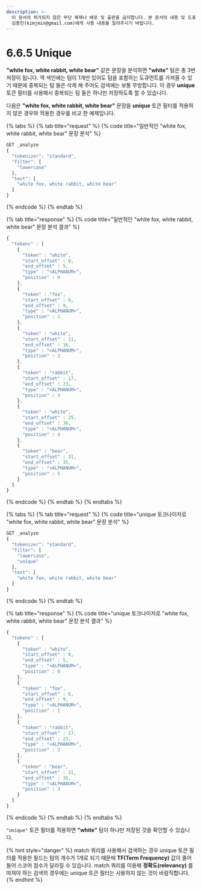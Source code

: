 ```yaml
---
description: >-
  이 문서의 허가되지 않은 무단 복제나 배포 및 출판을 금지합니다. 본 문서의 내용 및 도표 등을 인용하고자 하는 경우 출처를 명시하고
  김종민(kimjmin@gmail.com)에게 사용 내용을 알려주시기 바랍니다.
---
```


# 6.6.5 Unique

  **"white fox, white rabbit, white bear"** 같은 문장을 분석하면 **"white"** 텀은 총 3번 저장이 됩니다. 역 색인에는 텀이 1개만 있어도 텀을 포함하는 도큐먼트를 가져올 수 있기 때문에 중복되는 텀 들은 삭제 해 주어도 검색에는 보통 무방합니다. 이 경우 **unique** 토큰 필터를 사용해서 중복되는 텀 들은 하나만 저장하도록 할 수 있습니다. 

  다음은 **"white fox, white rabbit, white bear"** 문장을 **unique** 토큰 필터를 적용하지 않은 경우와 적용한 경우를 비교 한 예제입니다.

{% tabs %}
{% tab title="request" %}
{% code title="일반적인 \"white fox, white rabbit, white bear\" 문장 분석" %}
```javascript
GET _analyze
{
  "tokenizer": "standard",
  "filter": [
    "lowercase"
  ],
  "text": [
    "white fox, white rabbit, white bear"
  ]
}
```
{% endcode %}
{% endtab %}

{% tab title="response" %}
{% code title="일반적인 \"white fox, white rabbit, white bear\" 문장 분석 결과" %}
```javascript
{
  "tokens" : [
    {
      "token" : "white",
      "start_offset" : 0,
      "end_offset" : 5,
      "type" : "<ALPHANUM>",
      "position" : 0
    },
    {
      "token" : "fox",
      "start_offset" : 6,
      "end_offset" : 9,
      "type" : "<ALPHANUM>",
      "position" : 1
    },
    {
      "token" : "white",
      "start_offset" : 11,
      "end_offset" : 16,
      "type" : "<ALPHANUM>",
      "position" : 2
    },
    {
      "token" : "rabbit",
      "start_offset" : 17,
      "end_offset" : 23,
      "type" : "<ALPHANUM>",
      "position" : 3
    },
    {
      "token" : "white",
      "start_offset" : 25,
      "end_offset" : 30,
      "type" : "<ALPHANUM>",
      "position" : 4
    },
    {
      "token" : "bear",
      "start_offset" : 31,
      "end_offset" : 35,
      "type" : "<ALPHANUM>",
      "position" : 5
    }
  ]
}
```
{% endcode %}
{% endtab %}
{% endtabs %}

{% tabs %}
{% tab title="request" %}
{% code title="unique 토크나이저로 \"white fox, white rabbit, white bear\" 문장 분석" %}
```javascript
GET _analyze
{
  "tokenizer": "standard",
  "filter": [
    "lowercase",
    "unique"
  ],
  "text": [
    "white fox, white rabbit, white bear"
  ]
}
```
{% endcode %}
{% endtab %}

{% tab title="response" %}
{% code title="unique 토크나이저로 \"white fox, white rabbit, white bear\" 문장 분석 결과" %}
```javascript
{
  "tokens" : [
    {
      "token" : "white",
      "start_offset" : 0,
      "end_offset" : 5,
      "type" : "<ALPHANUM>",
      "position" : 0
    },
    {
      "token" : "fox",
      "start_offset" : 6,
      "end_offset" : 9,
      "type" : "<ALPHANUM>",
      "position" : 1
    },
    {
      "token" : "rabbit",
      "start_offset" : 17,
      "end_offset" : 23,
      "type" : "<ALPHANUM>",
      "position" : 2
    },
    {
      "token" : "bear",
      "start_offset" : 31,
      "end_offset" : 35,
      "type" : "<ALPHANUM>",
      "position" : 3
    }
  ]
}
```
{% endcode %}
{% endtab %}
{% endtabs %}

  `"unique"` 토큰 필터를 적용하면 **"white"** 텀이 하나만 저장된 것을 확인할 수 있습니다.

{% hint style="danger" %}
match 쿼리를 사용해서 검색하는 경우 unique 토큰 필터를 적용한 필드는 텀의 개수가 1개로 되기 때문에 **TF\(Term Frequency\)** 값이 줄어들어 스코어 점수가 달라질 수 있습니다. match 쿼리를 이용해 **정확도\(relevancy\)** 를 따져야 하는 검색의 경우에는 unique 토큰 필터는 사용하지 않는 것이 바람직합니다.
{% endhint %}

